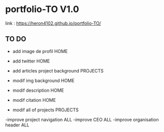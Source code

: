 # portfolio-TO V1.0
link :
https://heron4102.github.io/portfolio-TO/

## TO DO
- add image de profil HOME
- add twitter HOME
- add articles project background PROJECTS

- modif img background HOME
- modif description HOME
- modif citation HOME
- modif all of projects PROJECTS

-improve project navigation ALL
-improve CEO ALL
-improve organisation header ALL
